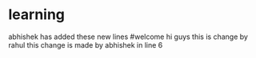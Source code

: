# learning
abhishek has added these new lines
#welcome
hi guys
this is change by rahul
this change is made by abhishek in line 6
